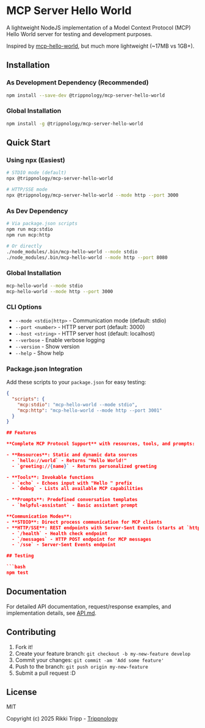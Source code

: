 # MCP Server Hello World

A lightweight NodeJS implementation of a Model Context Protocol (MCP) Hello World server for testing and development purposes.

Inspired by [mcp-hello-world](https://github.com/lobehub/mcp-hello-world/), but much more lightweight (~17MB vs 1GB+).

## Installation

### As Development Dependency (Recommended)

```bash
npm install --save-dev @trippnology/mcp-server-hello-world
```

### Global Installation

```bash
npm install -g @trippnology/mcp-server-hello-world
```

## Quick Start

### Using npx (Easiest)

```bash
# STDIO mode (default)
npx @trippnology/mcp-server-hello-world

# HTTP/SSE mode
npx @trippnology/mcp-server-hello-world --mode http --port 3000
```

### As Dev Dependency

```bash
# Via package.json scripts
npm run mcp:stdio
npm run mcp:http

# Or directly
./node_modules/.bin/mcp-hello-world --mode stdio
./node_modules/.bin/mcp-hello-world --mode http --port 8080
```

### Global Installation

```bash
mcp-hello-world --mode stdio
mcp-hello-world --mode http --port 3000
```

### CLI Options

- `--mode <stdio|http>` - Communication mode (default: stdio)
- `--port <number>` - HTTP server port (default: 3000)
- `--host <string>` - HTTP server host (default: localhost)
- `--verbose` - Enable verbose logging
- `--version` - Show version
- `--help` - Show help

### Package.json Integration

Add these scripts to your `package.json` for easy testing:

````json
{
  "scripts": {
    "mcp:stdio": "mcp-hello-world --mode stdio",
    "mcp:http": "mcp-hello-world --mode http --port 3001"
  }
}

## Features

**Complete MCP Protocol Support** with resources, tools, and prompts:

- **Resources**: Static and dynamic data sources
  - `hello://world` - Returns "Hello World!"
  - `greeting://{name}` - Returns personalized greeting

- **Tools**: Invokable functions
  - `echo` - Echoes input with "Hello " prefix
  - `debug` - Lists all available MCP capabilities

- **Prompts**: Predefined conversation templates
  - `helpful-assistant` - Basic assistant prompt

**Communication Modes**:
- **STDIO**: Direct process communication for MCP clients
- **HTTP/SSE**: REST endpoints with Server-Sent Events (starts at `http://localhost:3000`)
  - `/health` - Health check endpoint
  - `/messages` - HTTP POST endpoint for MCP messages
  - `/sse` - Server-Sent Events endpoint

## Testing

```bash
npm test
````

## Documentation

For detailed API documentation, request/response examples, and implementation details, see [API.md](API.md).

## Contributing

1. Fork it!
2. Create your feature branch: `git checkout -b my-new-feature develop`
3. Commit your changes: `git commit -am 'Add some feature'`
4. Push to the branch: `git push origin my-new-feature`
5. Submit a pull request :D

## License

MIT

Copyright (c) 2025 Rikki Tripp - [Trippnology](https://trippnology.com)
